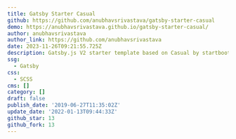 ```yaml
---
title: Gatsby Starter Casual
github: https://github.com/anubhavsrivastava/gatsby-starter-casual
demo: https://anubhavsrivastava.github.io/gatsby-starter-casual/
author: anubhavsrivastava
author_link: https://github.com/anubhavsrivastava
date: 2023-11-26T09:21:55.725Z
description: Gatsby.js V2 starter template based on Casual by startbootstrap
ssg:
  - Gatsby
css:
  - SCSS
cms: []
category: []
draft: false
publish_date: '2019-06-27T11:35:02Z'
update_date: '2022-01-13T09:44:33Z'
github_star: 13
github_fork: 13
---
```

